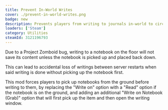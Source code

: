 ```yaml
---
title: Prevent In-World Writes
cover: ./prevent-in-world-writes.png
badge: new
description: Prevents players from writing to journals in-world to circumvent a PZ saving bug.
loaders: ['Steam']
category: Utilities
steamId: 3121196793
---
```


Due to a Project Zomboid bug, writing to a notebook on the floor will not save its content unless the notebook is picked up and placed back down.

This can lead to accidental loss of writings between server restarts when said writing is done without picking up the notebook first.

This mod forces players to pick up notebooks from the ground before writing to them, by replacing the "Write on" option with a "Read" option if the notebook is on the ground, and adding an additional "Write on Notebook (Grab)" option that will first pick up the item and then open the writing window.